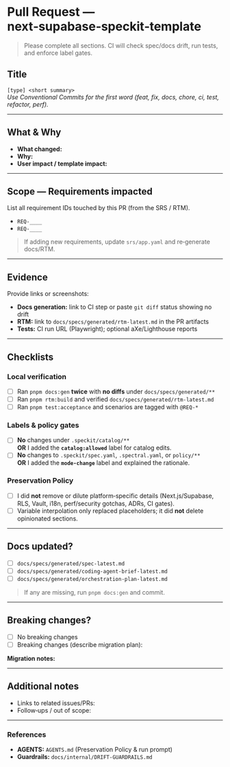 # Pull Request — next‑supabase‑speckit‑template

> Please complete all sections. CI will check spec/docs drift, run tests, and enforce label gates.

## Title

`[type] <short summary>`  
_Use Conventional Commits for the first word (feat, fix, docs, chore, ci, test, refactor, perf)._

---

## What & Why
- **What changed:**
- **Why:**
- **User impact / template impact:**

---

## Scope — Requirements impacted
List all requirement IDs touched by this PR (from the SRS / RTM).

- `REQ-____`
- `REQ-____`

> If adding new requirements, update `srs/app.yaml` and re‑generate docs/RTM.

---

## Evidence
Provide links or screenshots:
- **Docs generation:** link to CI step or paste `git diff` status showing no drift
- **RTM:** link to `docs/specs/generated/rtm-latest.md` in the PR artifacts
- **Tests:** CI run URL (Playwright); optional aXe/Lighthouse reports

---

## Checklists

### Local verification
- [ ] Ran `pnpm docs:gen` **twice** with **no diffs** under `docs/specs/generated/**`
- [ ] Ran `pnpm rtm:build` and verified `docs/specs/generated/rtm-latest.md`
- [ ] Ran `pnpm test:acceptance` and scenarios are tagged with `@REQ-*`

### Labels & policy gates
- [ ] **No** changes under `.speckit/catalog/**`  
  **OR** I added the **`catalog:allowed`** label for catalog edits.
- [ ] **No** changes to `.speckit/spec.yaml`, `.spectral.yaml`, or `policy/**`  
  **OR** I added the **`mode-change`** label and explained the rationale.

### Preservation Policy
- [ ] I did **not** remove or dilute platform‑specific details (Next.js/Supabase, RLS, Vault, i18n, perf/security gotchas, ADRs, CI gates).
- [ ] Variable interpolation only replaced placeholders; it did **not** delete opinionated sections.

---

## Docs updated?
- [ ] `docs/specs/generated/spec-latest.md`
- [ ] `docs/specs/generated/coding-agent-brief-latest.md`
- [ ] `docs/specs/generated/orchestration-plan-latest.md`

> If any are missing, run `pnpm docs:gen` and commit.

---

## Breaking changes?
- [ ] No breaking changes
- [ ] Breaking changes (describe migration plan):

**Migration notes:**

---

## Additional notes
- Links to related issues/PRs:
- Follow‑ups / out of scope:

---

### References
- **AGENTS:** `AGENTS.md` (Preservation Policy & run prompt)
- **Guardrails:** `docs/internal/DRIFT-GUARDRAILS.md`
